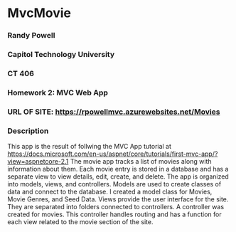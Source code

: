 # MvcMovie
### Randy Powell
### Capitol Technology University
### CT 406
### Homework 2: MVC Web App
### URL OF SITE: https://rpowellmvc.azurewebsites.net/Movies

### Description
This app is the result of follwing the MVC App tutorial at https://docs.microsoft.com/en-us/aspnet/core/tutorials/first-mvc-app/?view=aspnetcore-2.1 
The movie app tracks a list of movies along with information about them. Each movie entry is stored in a database and has a separate view to view details, edit, create, and delete.
The app is organized into models, views, and controllers. 
Models are used to create classes of data and connect to the database. I created a model class for Movies, Movie Genres, and Seed Data.
Views provide the user interface for the site. They are separated into folders connected to controllers.
A controller was created for movies. This controller handles routing and has a function for each view related to the movie section of the site.
